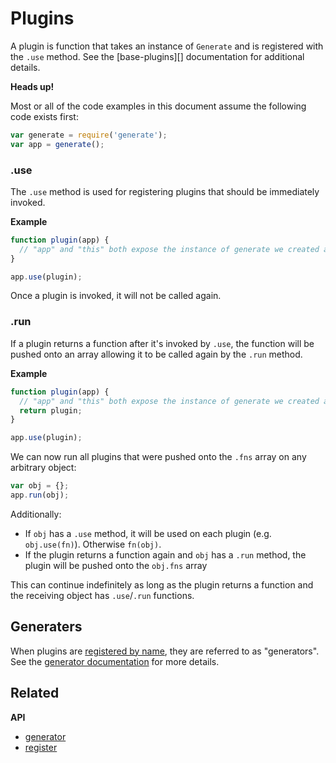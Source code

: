 # Plugins

A plugin is function that takes an instance of `Generate` and is registered with the `.use` method. See the [base-plugins][] documentation for additional details.

**Heads up!**

Most or all of the code examples in this document assume the following code exists first:

```js
var generate = require('generate');
var app = generate();
```

### .use

The `.use` method is used for registering plugins that should be immediately invoked.

**Example**

```js
function plugin(app) {
  // "app" and "this" both expose the instance of generate we created above
}

app.use(plugin);
```

Once a plugin is invoked, it will not be called again.

### .run

If a plugin returns a function after it's invoked by `.use`, the function will be pushed onto an array allowing it to be called again by the `.run` method.

**Example**

```js
function plugin(app) {
  // "app" and "this" both expose the instance of generate we created above
  return plugin;
}

app.use(plugin);
```

We can now run all plugins that were pushed onto the `.fns` array on any arbitrary object:

```js
var obj = {};
app.run(obj);
```

Additionally:

* If `obj` has a `.use` method, it will be used on each plugin (e.g. `obj.use(fn)`). Otherwise `fn(obj)`.
* If the plugin returns a function again and `obj` has a `.run` method, the plugin will be pushed onto the `obj.fns` array

This can continue indefinitely as long as the plugin returns a function and the receiving object has `.use`/`.run` functions.

## Generaters

When plugins are [registered by name](docs/generators.md), they are referred to as "generators". See the [generator documentation](docs/generators.md) for more details.

## Related

**API**

* [generator](api/generator.md)
* [register](api/register.md)
